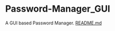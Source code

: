 # Password-Manager_GUI
A GUI based Password Manager.
[README.md](https://github.com/an0nysh311/Password-Manager_GUI/files/9939813/README.md)
